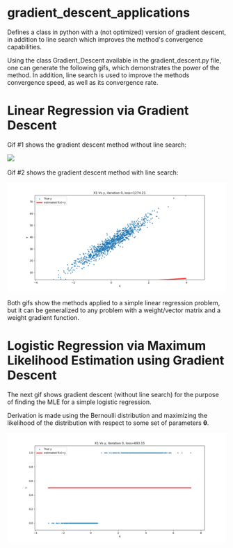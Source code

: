 # gradient_descent_applications
Defines a class in python with a (not optimized) version of gradient descent, in addition to line search which improves the method's convergence capabilities.

Using the class Gradient_Descent available in the gradient_descent.py file, one can generate the following gifs, which demonstrates the power of the method. In addition, line search is used to improve the methods convergence speed, as well as its convergence rate.

# Linear Regression via Gradient Descent

Gif #1 shows the gradient descent method without line search:

![](https://github.com/VictorVGomes/gradient_descent_applications/blob/main/gifs/linear_regression_gradient_descent.gif?raw=true)


Gif #2 shows the gradient descent method with line search:

![](https://github.com/VictorVGomes/gradient_descent_applications/blob/main/gifs/linear_regression_gradient_descent_with_line_search.gif?raw=true)


Both gifs show the methods applied to a simple linear regression problem, but it can be generalized to any problem with a weight/vector matrix and a weight gradient function. 


# Logistic Regression via Maximum Likelihood Estimation using Gradient Descent

The next gif shows gradient descent (without line search) for the purpose of finding the MLE for a simple logistic regression.

Derivation is made using the Bernoulli distribution and maximizing the likelihood of the distribution with respect to some set of parameters $\mathbf{\theta}$.

![](https://github.com/VictorVGomes/gradient_descent_applications/blob/main/gifs/logistic_regression_gradient_descent.gif?raw=true)


